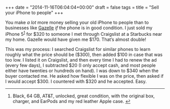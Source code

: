 +++
date = "2014-11-16T06:04:04+00:00"
draft = false
tags = 
title = "Sell your iPhone to people"
+++
<p>You make <em>a lot</em> more money selling your old iPhone to people than to businesses like <a href="http://gazelle.com">Gazelle</a> <em>if</em> the phone is in good condition. I just sold my iPhone 5<sup id="fnref:p102758252013-1"><a href="#fn:p102758252013-1" rel="footnote">1</a></sup> for $320 to someone I met through Craigslist at a Starbucks near my home. Gazelle would have given me $170. That&#8217;s almost double!</p>

<p>This was my process: I searched Craigslist for similar phones to learn roughly what the price should be ($300), then added $100 in case that was too low. I listed it on Craigslist, and then every time I had to renew the ad (every few days), I subtracted $20 (I only accept cash, and most people either have twenties or hundreds on hand). I was down to $340 when the buyer contacted me. He asked how flexible I was on the price, then asked if I would accept $300. I countered with $320 and he accepted. Easy.</p>

<div class="footnotes">
<hr><ol><li id="fn:p102758252013-1">
<p>Black, 64&#160;GB, AT&amp;T, unlocked, great condition, with the original box, charger, and EarPods and my red leather Apple case. <a href="#fnref:p102758252013-1" rev="footnote">↩</a></p>
</li>

</ol></div>